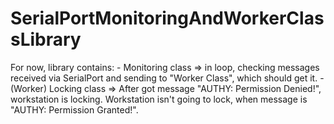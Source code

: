# SerialPortMonitoringAndWorkerClassLibrary
For now, library contains: - Monitoring class => in loop, checking messages received via SerialPort and sending to "Worker Class", which should get it.     - (Worker) Locking class => After got message "AUTHY: Permission Denied!", workstation is locking. Workstation isn't going to lock, when message is "AUTHY: Permission Granted!".
